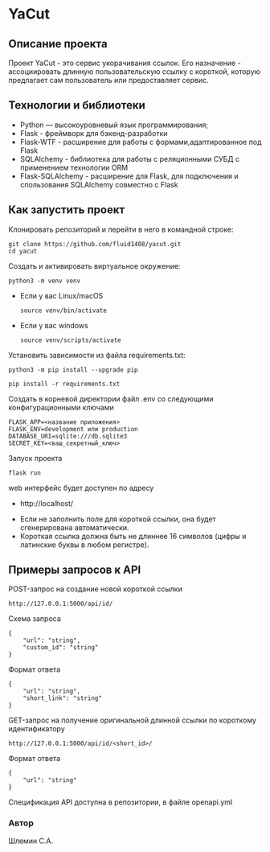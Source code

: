 # YaCut

## Описание проекта

Проект YaCut - это сервис укорачивания ссылок. Его назначение - ассоциировать длинную пользовательскую ссылку с короткой, которую предлагает сам пользователь или предоставляет сервис.

## Технологии и библиотеки

- Python — высокоуровневый язык программирования;
- Flask - фреймворк для бэкенд-разработки
- Flask-WTF - расширение для работы с формами,адаптированное под Flask
- SQLAlchemy - библиотека для работы с реляционными СУБД с применением технологии ORM
- Flask-SQLAlchemy - расширение для Flask, для подключения и спользования SQLAlchemy совместно с Flask

## Как запустить проект

Клонировать репозиторий и перейти в него в командной строке:

```
git clone https://github.com/fluid1408/yacut.git
cd yacut
```

Cоздать и активировать виртуальное окружение:

```
python3 -m venv venv
```

* Если у вас Linux/macOS

    ```
    source venv/bin/activate
    ```

* Если у вас windows

    ```
    source venv/scripts/activate
    ```

Установить зависимости из файла requirements.txt:

```
python3 -m pip install --upgrade pip
```

```
pip install -r requirements.txt
```

Cоздать в корневой директории файл .env cо следующими конфигурационными ключами

```
FLASK_APP=<название приложения>
FLASK_ENV=development или production
DATABASE_URI=sqlite:///db.sqlite3
SECRET_KEY=<ваш_секретный_ключ>
```

Запуск проекта

```
flask run
```
web интерфейс будет доступен по адресу

- http://localhost/

* Если не заполнить поле для короткой ссылки, она будет сгенерирована автоматически.
* Короткая ссылка должна быть не длиннее 16 символов (цифры и латинские буквы в любом регистре).

## Примеры запросов к API

POST-запрос на создание новой короткой ссылки
```
http://127.0.0.1:5000/api/id/
```
Схема запроса

```
{
    "url": "string",
    "custom_id": "string"
}
```
Формат ответа

```
{
    "url": "string",
    "short_link": "string"
}
```

GET-запрос на получение оригинальной длинной ссылки по короткому идентификатору
```
http://127.0.0.1:5000/api/id/<short_id>/
```

Формат ответа

```
{
    "url": "string"
}
```
Спецификация API доступна в репозитории, в файле openapi.yml

### Автор
Шлемин С.А.
